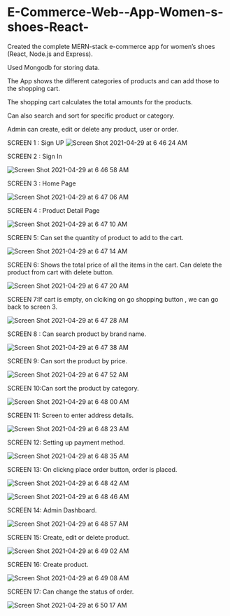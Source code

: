 # E-Commerce-Web--App-Women-s-shoes-React-


Created the complete MERN-stack e-commerce app for women’s shoes (React, Node.js and Express).

Used Mongodb for storing data.

The App shows the different categories of products and can add those to the shopping cart.

The shopping cart calculates the total amounts for the products. 

Can also search and sort for specific product or category.

Admin can create, edit or delete any product, user or order.


SCREEN 1 : Sign UP
![Screen Shot 2021-04-29 at 6 46 24 AM](https://user-images.githubusercontent.com/33275709/116546093-3668f480-a8bf-11eb-962f-c3b54411e0a5.png)

SCREEN 2 : Sign In

![Screen Shot 2021-04-29 at 6 46 58 AM](https://user-images.githubusercontent.com/33275709/116546095-3668f480-a8bf-11eb-850d-32653a3d322a.png)

SCREEN 3 : Home Page

![Screen Shot 2021-04-29 at 6 47 06 AM](https://user-images.githubusercontent.com/33275709/116546097-3668f480-a8bf-11eb-96a2-4e2a02ec6390.png)

SCREEN 4 : Product Detail Page

![Screen Shot 2021-04-29 at 6 47 10 AM](https://user-images.githubusercontent.com/33275709/116546098-37018b00-a8bf-11eb-9744-86a12c8a3990.png)

SCREEN 5: Can set the quantity of product to add to the cart.

![Screen Shot 2021-04-29 at 6 47 14 AM](https://user-images.githubusercontent.com/33275709/116546099-37018b00-a8bf-11eb-973d-c325670ac956.png)

SCREEN 6: Shows the total price of all the items in the cart. Can delete the product from cart with delete button.

![Screen Shot 2021-04-29 at 6 47 20 AM](https://user-images.githubusercontent.com/33275709/116546101-379a2180-a8bf-11eb-9abe-14ee0ecbb5cf.png)

SCREEN 7:If cart is empty, on clciking on go shopping button , we can go back to screen 3.

![Screen Shot 2021-04-29 at 6 47 28 AM](https://user-images.githubusercontent.com/33275709/116546103-379a2180-a8bf-11eb-9aee-20f050e18636.png)

SCREEN 8 : Can search product by brand name.

![Screen Shot 2021-04-29 at 6 47 38 AM](https://user-images.githubusercontent.com/33275709/116546105-379a2180-a8bf-11eb-9a23-bc63b8f499ea.png)

SCREEN 9: Can sort the product by price.

![Screen Shot 2021-04-29 at 6 47 52 AM](https://user-images.githubusercontent.com/33275709/116546107-3832b800-a8bf-11eb-9391-b1fde3871a0e.png)

SCREEN 10:Can sort the product by category.

![Screen Shot 2021-04-29 at 6 48 00 AM](https://user-images.githubusercontent.com/33275709/116546109-3832b800-a8bf-11eb-948b-1ba76aeecada.png)

SCREEN 11: Screen to enter address details.

![Screen Shot 2021-04-29 at 6 48 23 AM](https://user-images.githubusercontent.com/33275709/116546111-3832b800-a8bf-11eb-82b2-56f3b639c92b.png)


SCREEN 12: Setting up payment method.

![Screen Shot 2021-04-29 at 6 48 35 AM](https://user-images.githubusercontent.com/33275709/116546112-38cb4e80-a8bf-11eb-8c1e-c20a14423ea7.png)

SCREEN 13: On clickng place order button, order is placed.

![Screen Shot 2021-04-29 at 6 48 42 AM](https://user-images.githubusercontent.com/33275709/116546116-38cb4e80-a8bf-11eb-8b6d-b5860bbc1c2b.png)

![Screen Shot 2021-04-29 at 6 48 46 AM](https://user-images.githubusercontent.com/33275709/116546117-3963e500-a8bf-11eb-90db-b7f667f6c567.png)

SCREEN 14: Admin Dashboard.

![Screen Shot 2021-04-29 at 6 48 57 AM](https://user-images.githubusercontent.com/33275709/116546119-3963e500-a8bf-11eb-9ddd-96b3865ed7fb.png)

SCREEN 15: Create, edit or delete product.

![Screen Shot 2021-04-29 at 6 49 02 AM](https://user-images.githubusercontent.com/33275709/116546121-3963e500-a8bf-11eb-9656-c5ef6158019e.png)

SCREEN 16: Create product.

![Screen Shot 2021-04-29 at 6 49 08 AM](https://user-images.githubusercontent.com/33275709/116546125-39fc7b80-a8bf-11eb-8ca7-219519f76cec.png)

SCREEN 17: Can change the status of order.

![Screen Shot 2021-04-29 at 6 50 17 AM](https://user-images.githubusercontent.com/33275709/116546126-39fc7b80-a8bf-11eb-812b-9ff8bdc370e6.png)
